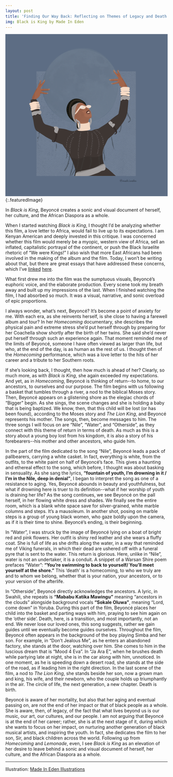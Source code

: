 ```yaml
---
layout: post
title: 'Finding Our Way Back: Reflecting on Themes of Legacy and Death in Beyoncé’s Black is King'
img: Black is King by Made In Eden
---
```

![Illustration of Beyonce in Black is King by Made In Eden](/assets/BlackisKing.png){:.featuredImage}

<div class="message">
In <i>Black is King</i>, Beyoncé creates a sonic and visual document of herself, her culture, and the African Diaspora as a whole.
</div>

When I started watching *Black is King*, I thought I’d be analyzing whether this film, a love letter to Africa, would fail to live up to its expectations. I am Kenyan American and deeply invested in this critique. I was concerned whether this film would merely be a myopic, western view of Africa, sell an inflated, capitalistic portrayal of the continent, or push the Black Israelite rhetoric of “We were Kings!” I also wish that more East Africans had been involved in the making of the album and the film. Today, I won’t be writing about that, but there are great essays that have addressed these concerns, which I’ve [linked](https://www.awesomelyluvvie.com/2020/08/black-is-king-beyonce.html) [here](https://www.essence.com/entertainment/only-essence/beyonces-black-is-king-criticism/).

What first drew me into the film was the sumptuous visuals, Beyoncé’s euphoric voice, and the elaborate production. Every scene took my breath away and built up my impressions of the last. When I finished watching the film, I had absorbed so much. It was a visual, narrative, and sonic overload of epic proportions.

I always wonder, what’s next, Beyoncé? It’s become a point of anxiety for me. With each era, as she reinvents herself, is she close to having a farewell album and tour? In her *Homecoming* documentary, she describes the physical pain and extreme stress she’d put herself through by preparing for her Coachella show shortly after the birth of her twins. She said she’d never put herself through such an experience again. That moment reminded me of the limits of Beyoncé, someone I have often viewed as larger than life, but who, at the end of the day, is as human as the rest of us. I thought then of the *Homecoming* performance, which was a love letter to the hits of her career and a tribute to her Southern roots. 

If she’s looking back, I thought, then how much is ahead of her? Clearly, so much more, as with *Black is King*, she again exceeded my expectations. And yet, as in *Homecoming*, Beyoncé is thinking of return--to home, to our ancestors, to ourselves and our purpose. The film begins with us following a basket that tumbles through a river, a nod to the biblical Moses story. Then, Beyoncé appears on a glistening shore as the elegiac chords of “Bigger” begin. As she sings, the scene changes and she is holding a baby that is being baptized. We know, then, that this child will be lost (or has been found), according to the Moses story and *The Lion King*, and Beyoncé represents his mother.
The songs, then, become messages to him. The three songs I will focus on are “Nile”, “Water”, and “Otherside”, as they connect with this theme of return in terms of death. As much as this is a story about a young boy lost from his kingdom, it is also a story of his forebearers--his mother and other ancestors, who guide him.

In the part of the film dedicated to the song “Nile”, Beyoncé leads a pack of pallbearers, carrying a white casket. In fact, everything is white, from the outfits, to the white paint on half of Beyoncé’s face. This gives a haunting and ethereal effect to the song, which before, I thought was about basking in sensuality. As she sang the lyrics, **“fountain of youth, I’m drowning in it / I’m in the Nile, deep in denial”**, I began to interpret the song as one of a resistance to aging. Yes, Beyoncé abounds in beauty and youthfulness, but what if drowning here is truer to its definition--what if her worship of youth is draining her life? As the song continues, we see Beyoncé on the pall herself, in her flowing white dress and shades. We finally see the entire room, which is a blank white space save for silver-grained, white marble columns and steps. It’s a mausoleum. In another shot, posing on marble steps is a group of young black women, who gaze boldly upon the camera, as if it is their time to shine. Beyoncé’s ending, is their beginning.

In “Water”, I was struck by the image of Beyoncé lying on a boat of bright red and pink flowers. Her outfit is shiny red leather and she wears a fluffy coat. She is full of life as she drifts along the water, in a way that reminded me of Viking funerals, in which their dead are ushered off with a funeral pyre that is sent to the water. This return is glorious. Here, unlike in “Nile”, water is not an undertaker, it is a conduit. A snippet of a Warsan Shire poem prefaces “Water”: **“You’re swimming to back to yourself/ You’ll meet yourself at the shore.”** This ‘death’ is a homecoming, to who we truly are and to whom we belong, whether that is your nation, your ancestors, or to your version of the afterlife.

In “Otherside”, Beyoncé directly acknowledges the ancestors. A lyric, in Swahili, she repeats is **“Mababu Katika Mawingu”** meaning “ancestors in the clouds” alongside background vocals **“Sokale Oluwa”**, meaning “Lord, come down” in Yoruba. During this part of the film, Beyoncé places her child into the basket and parting ways with him, praying to see him again on the ‘other side’. Death, here, is a transition, and most importantly, not an end. We never lose our loved ones, this song suggests, rather we gain guides until we eventually become guides ourselves. Throughout the film, Beyoncé often appears in the background of the boy playing Simba and her son. For example, in “Don’t Jealous Me”, as he enters an abandoned factory, she stands at the door, watching over him. She comes to him in the luscious dream that is “Mood 4 Eva”. In “Ja Ara E”, when he brushes death while partying late at night, she is in the car along with him, unnoticed. In one moment, as he is speeding down a desert road, she stands at the side of the road, as if leading him in the right direction. In the last scene of the film, a nod to *The Lion King*, she stands beside her son, now a grown man and king, his wife, and their newborn, who the couple holds up triumphantly in the air. The circle of life, the next generation, a new chapter. Death is birth.

Beyoncé is aware of her mortality, but also that her aging and eventual passing on, are not the end of her impact or that of black people as a whole. She is aware, then, of legacy, of the fact that what lives beyond us is our music, our art, our cultures, and our people. I am not arguing that Beyoncé is at the end of her career; rather, she is at the next stage of it, during which she wants to focus on her impact, on nurturing another generation of black musical artists, and inspiring the youth. In fact, she dedicates the film to her son, Sir, and black children across the world. Following up from *Homecoming* and *Lemonade*, even, I see *Black is King* as an elevation of her desire to leave behind a sonic and visual document of herself, her culture, and the African Diaspora as a whole.

-----

Illustration: [Made In Eden Illustrations](http://instagram.com/made.ineden)
